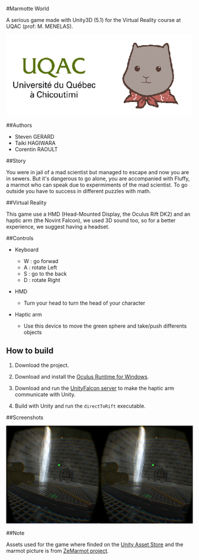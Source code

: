 #Marmotte World

A serious game made with Unity3D (5.1) for the Virtual Reality course at UQAC (prof: M. MENELAS).

![logo](pictures/logo.png)

##Authors

* Steven GERARD
* Taiki HAGIWARA
* Corentin RAOULT

##Story

You were in jail of a mad scientist but managed to escape and now you are in sewers.
But it's dangerous to go alone, you are accompanied with Fluffy, a marmot who can speak due to expermiments of the mad scientist.
To go outside you have to success in different puzzles with math.

##Virtual Reality

This game use a HMD (Head-Mounted Display, the Oculus Rift DK2) and an haptic arm (the Novint Falcon), we used 3D sound too, so for a better experience, we suggest having a headset.

##Controls

* Keyboard
	* W : go forwad
	* A : rotate Left
	* S : go to the back
	* D : rotate Right

* HMD
	* Turn your head to turn the head of your character

* Haptic arm
	* Use this device to move the green sphere and take/push differents objects


## How to build

1. Download the project.

2. Download and install the [Oculus Runtime for Windows](https://developer.oculus.com/downloads/).

3. Download and run the [UnityFalcon server](https://github.com/kbogert/falconunity/releases) to make the haptic arm communicate with Unity.

4. Build with Unity and run the ```directToRift``` executable.

##Screenshots

![capture oculue](pictures/capture-oculus.png)

##Note

Assets used for the game where finded on the [Unity Asset Store](https://www.assetstore.unity3d.com/en/?gclid=CKG8jvbktcYCFYU6aQodC44OLA#!/home) and the marmot 
picture is from [ZeMarmot project](http://film.zemarmot.net/fr/). 

